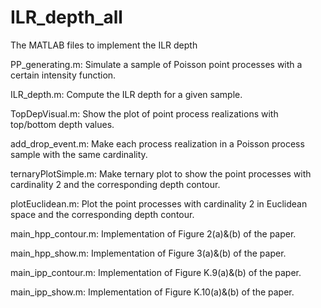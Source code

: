 # ILR_depth_all

The MATLAB files to implement the ILR depth

PP_generating.m: Simulate a sample of Poisson point processes with a certain intensity function. 

ILR_depth.m: Compute the ILR depth for a given sample. 

TopDepVisual.m: Show the plot of point process realizations with top/bottom depth values. 

add_drop_event.m: Make each process realization in a Poisson process sample with the same cardinality. 

ternaryPlotSimple.m: Make ternary plot to show the point processes with cardinality 2 and the corresponding depth contour. 

plotEuclidean.m: Plot the point processes with cardinality 2 in Euclidean space and the corresponding depth contour. 

main_hpp_contour.m: Implementation of Figure 2(a)&(b) of the paper.

main_hpp_show.m: Implementation of Figure 3(a)&(b) of the paper.

main_ipp_contour.m: Implementation of Figure K.9(a)&(b) of the paper.

main_ipp_show.m: Implementation of Figure K.10(a)&(b) of the paper.
